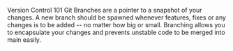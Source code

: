 Version Control 101
Git Branches are a pointer to a snapshot of your changes. A new branch should be spawned whenever features, fixes or any changes is to be added -- no matter how big or small. Branching allows you to encapsulate your changes and prevents unstable code to be merged into main easily.